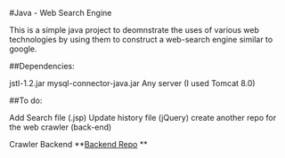
#Java - Web Search Engine

This is a simple java project to deomnstrate the uses of various web technologies by
using them to construct a web-search engine similar to google.

##Dependencies:

jstl-1.2.jar
mysql-connector-java.jar
Any server (I used Tomcat 8.0)

##To do:

Add Search file (.jsp)
Update history file (jQuery)
create another repo for the web crawler (back-end)

Crawler Backend **<a href="https://github.com/praveenksuja/Java-Web-Crawler-Backend.git">Backend Repo</a> **
